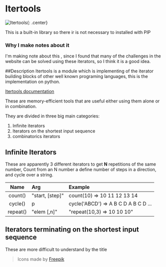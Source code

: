 # Itertools

![Itertools](images/itertools.png){: .center}

This is a built-in library so there ir is not necessary to installed with PIP

### Why I make notes about it

I'm making note about this , since I found that many of the challenges in the website can be solved using these iterators,
so I think it is a good idea.

##Description
Itertools is a module which is implementing of the iterator building blocks of other well known programing languages, 
this is the implementation on python.

[Itertools documentation](https://docs.python.org/3/library/itertools.html)

These are memory-efficient tools that are useful either using them alone or in combination.

They are divided in  three big main categories:

1. Infinite iterators
2. Iterators on the shortest input sequence 
3. combinatorics iterators 

## Infinite Iterators

These are apparently 3 different iterators to get **N** repetitions of the same number, Count from an N number a define number of steps in a direction, and cycle over a string.

|Name |Arg      |Example      |
|:---:|:--------|:------------|
|count()|"start, [step]"|count(10) ⇒ 10 11 12 13 14|
|cycle()|p|cycle('ABCD') ⇒ A B C D A B C D ...|
|repeat()|"elem [,n]"|"repeat(10,3) ⇒ 10 10 10"|

## Iterators terminating on the shortest input sequence

These are more difficult to understand by the title





> Icons made by [Freepik](https://www.flaticon.com/)